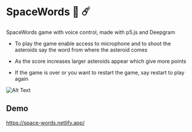 # SpaceWords 🚀 ☄️

SpaceWords game with voice control, made with p5.js and Deepgram

- To play the game enable access to microphone and to shoot the asteroids say the word from where the asteroid comes

- As the score increases larger asteroids appear which give more points

- If the game is over or you want to restart the game, say restart to play again


![Alt Text](https://media.giphy.com/media/czVytZYX10SmtNVAvc/giphy.gif)

## Demo
https://space-words.netlify.app/


